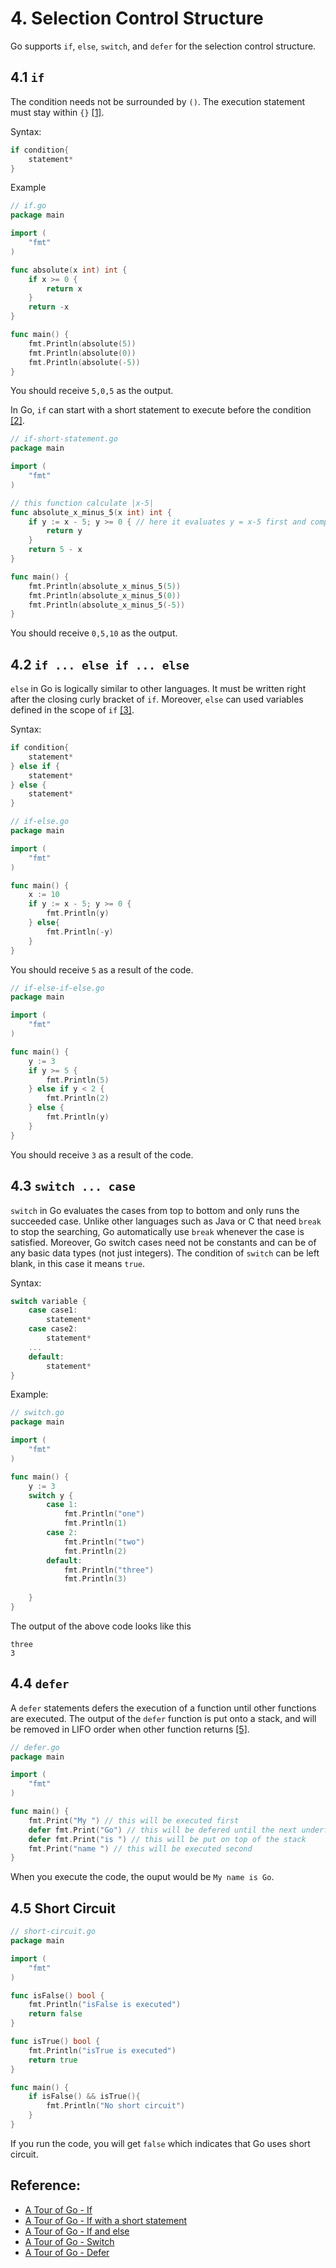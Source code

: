 # 4. Selection Control Structure

Go supports `if`, `else`, `switch`, and `defer` for the selection control structure.

## 4.1 `if`
The condition needs not be surrounded by `()`. The execution statement must stay within `{}` [\[1\]][1].

Syntax:
```go
if condition{
    statement*
}
```
Example
```go
// if.go
package main

import (
	"fmt"
)

func absolute(x int) int {
	if x >= 0 {
		return x
	}
	return -x
}

func main() {
	fmt.Println(absolute(5))
	fmt.Println(absolute(0))
	fmt.Println(absolute(-5))
}

```
You should receive `5,0,5` as the output.

In Go, `if` can start with a short statement to execute before the condition [\[2\]][2].

```go
// if-short-statement.go
package main

import (
	"fmt"
)

// this function calculate |x-5|
func absolute_x_minus_5(x int) int {
	if y := x - 5; y >= 0 { // here it evaluates y = x-5 first and compare it with 0
		return y
	}
	return 5 - x
}

func main() {
	fmt.Println(absolute_x_minus_5(5))
	fmt.Println(absolute_x_minus_5(0))
	fmt.Println(absolute_x_minus_5(-5))
}
```
You should receive `0,5,10` as the output.

## 4.2 `if ... else if ... else`
`else` in Go is logically similar to other languages. It must be written right after the closing curly bracket of `if`. Moreover, `else` can used variables defined in the scope of `if` [\[3\]][3].

Syntax:
```go
if condition{
    statement*
} else if {
    statement*
} else {
    statement*
}
```

```go
// if-else.go
package main

import (
	"fmt"
)

func main() {
    x := 10
	if y := x - 5; y >= 0 { 
		fmt.Println(y)
	} else{
        fmt.Println(-y)
    }
}
```
You should receive `5` as a result of the code.

```go
// if-else-if-else.go
package main

import (
	"fmt"
)

func main() {
	y := 3
	if y >= 5 {
		fmt.Println(5)
	} else if y < 2 {
		fmt.Println(2)
	} else {
		fmt.Println(y)
	}
}
```
You should receive `3` as a result of the code.

## 4.3 `switch ... case`
`switch` in Go evaluates the cases from top to bottom and only runs the succeeded case. Unlike other languages such as Java or C that need `break` to stop the searching, Go automatically use `break` whenever the case is satisfied. Moreover, Go switch cases need not be constants and can be of any basic data types (not just integers). The condition of `switch` can be left blank, in this case it means `true`.

Syntax:
```go
switch variable {
    case case1:
        statement*
    case case2:
        statement*
    ...
    default:
        statement*
}
```

Example:
```go
// switch.go
package main

import (
	"fmt"
)

func main() {
	y := 3
	switch y {
        case 1:
            fmt.Println("one")
            fmt.Println(1)
        case 2:
            fmt.Println("two")
            fmt.Println(2)
        default:
            fmt.Println("three")
            fmt.Println(3)
        
    }
}
```
The output of the above code looks like this

```text
three 
3
```
## 4.4 `defer`
A `defer` statements defers the execution of a function until other functions are executed. The output of the `defer` function is put onto a stack, and will be removed in LIFO order when other function returns [\[5\]][5].

```go
// defer.go
package main

import (
	"fmt"
)

func main() {
	fmt.Print("My ") // this will be executed first
    defer fmt.Print("Go") // this will be defered until the next underfered function is executed. It is put on the bottom of the defer execution stack
    defer fmt.Print("is ") // this will be put on top of the stack
	fmt.Print("name ") // this will be executed second
}
```
When you execute the code, the ouput would be `My name is Go`.

## 4.5 Short Circuit

```go
// short-circuit.go
package main

import (
	"fmt"
)

func isFalse() bool {
    fmt.Println("isFalse is executed")
    return false
}

func isTrue() bool {
    fmt.Println("isTrue is executed")
    return true
}

func main() {
	if isFalse() && isTrue(){
        fmt.Println("No short circuit")
    } 
}
```
If you run the code, you will get `false` which indicates that Go uses short circuit.

## Reference:
- [A Tour of Go - If][1]
- [A Tour of Go - If with a short statement][2]
- [A Tour of Go - If and else][3]
- [A Tour of Go - Switch][4]
- [A Tour of Go - Defer][5]

[1]: https://go.dev/tour/flowcontrol/5
[2]: https://go.dev/tour/flowcontrol/6
[3]: https://go.dev/tour/flowcontrol/7
[4]: https://go.dev/tour/flowcontrol/9
[5]: https://go.dev/tour/flowcontrol/12